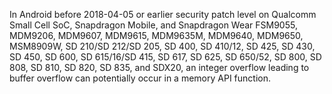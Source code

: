 In Android before 2018-04-05 or earlier security patch level on Qualcomm Small Cell SoC, Snapdragon Mobile, and Snapdragon Wear FSM9055, MDM9206, MDM9607, MDM9615, MDM9635M, MDM9640, MDM9650, MSM8909W, SD 210/SD 212/SD 205, SD 400, SD 410/12, SD 425, SD 430, SD 450, SD 600, SD 615/16/SD 415, SD 617, SD 625, SD 650/52, SD 800, SD 808, SD 810, SD 820, SD 835, and SDX20, an integer overflow leading to buffer overflow can potentially occur in a memory API function.